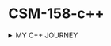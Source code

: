  # CSM-158-c++


<details>
<summary>MY C++ JOURNEY</summary>

>| DATE                         | LESSON              |
>| :----------------------:     | :-----------------: |
>| *Tuesday, 28th May 2024*     | Introduction to c++ |
>| *Friday, 31st May 2024*      | Basic I/O statement | 
>| *Sunday, 2nd June 2024*      | String Concatenation| 
>| *Saturday, 8th June 2024*    | Comparing numbers   | 
>| *Thursday, 13th June 2024*   | C++ Switch          | 
>| *Wednesday, 26th June 2024*  | C++ Trials          | 
</details>
